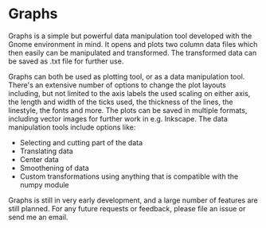 # Graphs

Graphs is a simple but powerful data manipulation tool developed with the Gnome environment in mind. It opens and plots two column data files
which then easily can be manipulated and transformed. The transformed data can be saved as .txt file for further use.

Graphs can both be used as plotting tool, or as a data manipulation tool. There's an extensive number of options to change the plot layouts including,
but not limited to the axis labels the used scaling on either axis, the length and width of the ticks used, the thickness of the lines, the linestyle,
the fonts and more. The plots can be saved in multiple formats, including vector images for further work in e.g. Inkscape. The data manipulation tools
include options like:
  - Selecting and cutting part of the data
  - Translating data
  - Center data
  - Smoothening of data
  - Custom transformations using anything that is compatible with the numpy module

Graphs is still in very early development, and a large number of features are still planned. For any future requests or feedback, please file an issue or send
me an email. 
